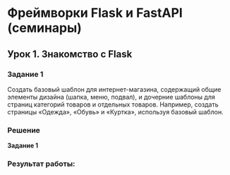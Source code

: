 # Фреймворки Flask и FastAPI (семинары)
## Урок 1. Знакомство с Flask 

### Задание 1

Создать базовый шаблон для интернет-магазина, содержащий общие элементы дизайна (шапка, меню, подвал), и дочерние шаблоны для страниц категорий товаров и отдельных товаров. Например, создать страницы «Одежда», «Обувь» и «Куртка», используя базовый шаблон.

### Решение
**Задание 1**

### Результат работы:
